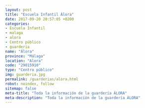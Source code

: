 ```yaml
---
layout: post
title: "Escuela Infantil Álora"
date: 2017-09-20 20:57:05 +0200
categories:
- Escuela Infantil
- malaga
- alora
- Centro público
- guarderia
name: "Álora"
province: "Málaga"
location: "Alora"
code: "29015910"
type: "Centro público"
img: guarderia.jpg
permalink: /guarderias/alora.html
robot: noindex, follow
sitemap: false
meta-title: "Toda la información de la guardería ÁLORA"
meta-description: "Toda la información de la guardería ÁLORA"
---
```

